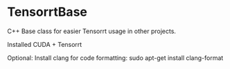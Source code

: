 # TensorrtBase

C++ Base class for easier Tensorrt usage in other projects. 


Installed CUDA + Tensorrt

Optional:
Install clang for code formatting: sudo apt-get install clang-format